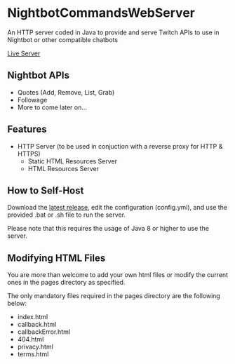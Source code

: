 # NightbotCommandsWebServer

An HTTP server coded in Java to provide and serve Twitch APIs to use in Nightbot or other compatible chatbots

[Live Server](https://nightbot.logicism.tv/)

## Nightbot APIs
- Quotes (Add, Remove, List, Grab)
- Followage
- More to come later on...

## Features
- HTTP Server (to be used in conjuction with a reverse proxy for HTTP & HTTPS)
  - Static HTML Resources Server
  - HTML Resources Server

## How to Self-Host

Download the [latest release](https://github.com/LogicismDev/TwitchOverlayServer/releases), edit the configuration (config.yml), and use the provided .bat or .sh file to run the server.

Please note that this requires the usage of Java 8 or higher to use the server.

## Modifying HTML Files

You are more than welcome to add your own html files or modify the current ones in the pages directory as specified.

The only mandatory files required in the pages directory are the following below:
- index.html
- callback.html
- callbackError.html
- 404.html
- privacy.html
- terms.html